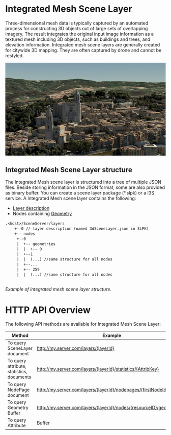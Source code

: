 # Integrated Mesh Scene Layer

Three-dimensional mesh data is typically captured by an automated process for constructing 3D objects out of large sets of overlapping imagery. The result integrates the original input image information as a textured mesh including 3D objects, such as buildings and trees, and elevation information. Integrated mesh scene layers  are generally created for citywide 3D mapping. They are often captured by drone and cannot be restyled.

![Integrated Mesh Scene Layer](img/IM.PNG)

## Integrated Mesh Scene Layer structure
The Integrated Mesh scene layer is structured into a tree of multiple JSON files. Beside storing information in the JSON format, some are also provided as binary buffer. You can create a scene layer package (*.slpk) or a I3S service. A Integrated Mesh scene layer contains the following:

- [Layer description](3DSceneLayer.cmn.md)
- Nodes containing [Geometry](geometry.cmn.md) 

```
.<host>/SceneServer/layers
	+--0 // layer description (named 3dSceneLayer.json in SLPK)
	+-- nodes
	 +--0
	 |  +-- geometries
	 |  |  +-- 0
	 |  +--1 
	 |  |  (...) //same structure for all nodes
	 |  +--...
	 |  +-- 259
	 |  |  (...) //same structure for all nodes
	
```
*Example of integrated mesh scene layer structure.*

# HTTP API Overview

The following API methods are available for Integrated Mesh Scene Layer:

|Method|Example|
|------|-------|
|To query SceneLayer document|http://my.server.com/layers/{layerId}|
|To query attribute, statistics, documents|http://my.server.com/layers/{layerId}/statistics/{AttribKey} |
|To query  NodePage  document|http://my.server.com/layers/{layerId}/nodepages/{firstNodeIdInPage} |
|To query  Geometry  Buffer|http://my.server.com/layers/{layerId}/nodes/{resourceID}/geometries/0 |
|To query  Attribute  |Buffer|http://my.server.com/layers/{layerId}/nodes/{resourceID}/attributes/{AttribKey}  Node:  {AttribKey}  is listed at  scenelayer.attributeStorageInfo[].key |
